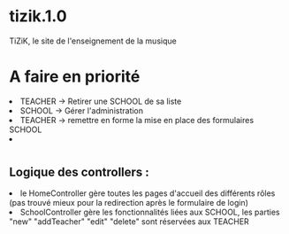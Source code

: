 # tizik.1.0
TiZiK, le site de l'enseignement de la musique

<h1>A faire en priorité</h1>
<li>TEACHER -> Retirer une SCHOOL de sa liste</li>
<li>SCHOOL -> Gérer l'administration</li>
<li>TEACHER -> remettre en forme la mise en place des formulaires SCHOOL</li>
<li></li>
<h1></h1>
<h2>Logique des controllers :</h2>
<li>le HomeController gère toutes les pages d'accueil des différents rôles (pas trouvé mieux pour la redirection après le formulaire de login)</li>
<li>SchoolController gère les fonctionnalités liées aux SCHOOL, les parties "new" "addTeacher" "edit" "delete" sont réservées aux TEACHER</li>

